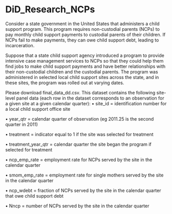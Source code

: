 # DiD_Research_NCPs

Consider a state government in the United States that administers a child support program. This program requires non-custodial parents (NCPs) to pay monthly child support payments to custodial parents of their children. If NCPs fail to make payments, they can owe child support debt, leading to incarceration.

Suppose that a state child support agency introduced a program to provide intensive case management services to NCPs so that they could help them find jobs to make child support payments and have better relationships with their non-custodial children and the custodial parents. The program was administered in selected local child support sites across the state, and in these sites, the program was rolled out at varying dates.

Please download final_data_dd.csv. This dataset contains the following site-level panel data (each row in the dataset corresponds to an observation for a given site at a given calendar quarter):
• site_id = identification number for a local child support office site

• year_qtr = calendar quarter of observation (eg 2011.25 is the second quarter in 2011)

• treatment = indicator equal to 1 if the site was selected for treatment

• treatment_year_qtr = calendar quarter the site began the program if selected for treatment

• ncp_emp_rate = employment rate for NCPs served by the site in the calendar quarter

• smom_emp_rate = employment rate for single mothers served by the site in the calendar quarter

• ncp_wdebt = fraction of NCPs served by the site in the calendar quarter that owe child support debt

• Nncp = number of NCPs served by the site in the calendar quarter
